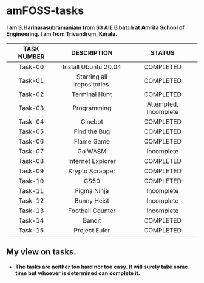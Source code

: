 # amFOSS-tasks
<b> I am S.Hariharasubramaniam from S3 AIE B batch at Amrita School of Engineering. I am from Trivandrum, Kerala. 

| TASK NUMBER | DESCRIPTION | STATUS |
| :---:   | :---: | :---: |
| Task-00 | Install Ubuntu 20.04 | COMPLETED |
| Task-01 | Starring all repositories | COMPLETED |
| Task-02 | Terminal Hunt | COMPLETED |
| Task-03 | Programming | Attempted, Incomplete |
| Task-04 | Cinebot | COMPLETED |
| Task-05 | Find the Bug | COMPLETED |
| Task-06 | Flame Game | COMPLETED |
| Task-07 | Go WASM | Incomplete |
| Task-08 | Internet Explorer | COMPLETED |
| Task-09 | Krypto Scrapper | COMPLETED |
| Task-10 | CS50 | COMPLETED |
| Task-11 | Figma Ninja | Incomplete |
| Task-12 | Bunny Heist | Incomplete |
| Task-13 | Football Counter | Incomplete |
| Task-14 | Bandit | COMPLETED |
| Task-15 | Project Euler | COMPLETED |

## My view on tasks.
- The tasks are neither too hard nor too easy. It will surely take some time but whoever is determined can complete it.
</b>
